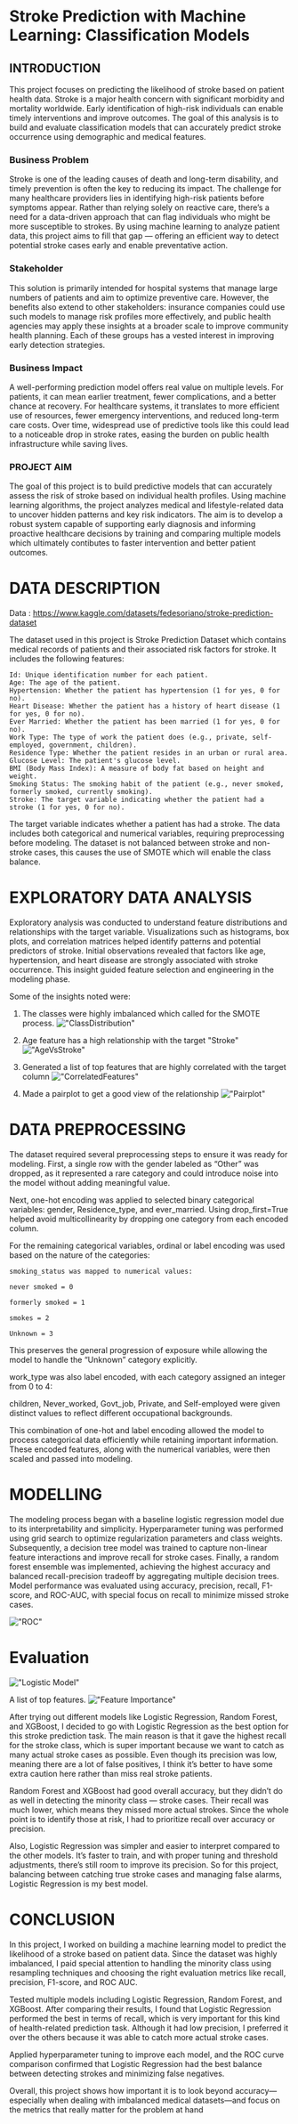 # Stroke Prediction with Machine Learning: Classification Models 


## INTRODUCTION
This project focuses on predicting the likelihood of stroke based on patient health data. Stroke is a major health concern with significant morbidity and mortality worldwide. Early identification of high-risk individuals can enable timely interventions and improve outcomes. The goal of this analysis is to build and evaluate classification models that can accurately predict stroke occurrence using demographic and medical features.

### Business Problem
Stroke is one of the leading causes of death and long-term disability, and timely prevention is often the key to reducing its impact. The challenge for many healthcare providers lies in identifying high-risk patients before symptoms appear. Rather than relying solely on reactive care, there’s a need for a data-driven approach that can flag individuals who might be more susceptible to strokes. By using machine learning to analyze patient data, this project aims to fill that gap — offering an efficient way to detect potential stroke cases early and enable preventative action.

### Stakeholder
This solution is primarily intended for hospital systems that manage large numbers of patients and aim to optimize preventive care. However, the benefits also extend to other stakeholders: insurance companies could use such models to manage risk profiles more effectively, and public health agencies may apply these insights at a broader scale to improve community health planning. Each of these groups has a vested interest in improving early detection strategies.

### Business Impact
A well-performing prediction model offers real value on multiple levels. For patients, it can mean earlier treatment, fewer complications, and a better chance at recovery. For healthcare systems, it translates to more efficient use of resources, fewer emergency interventions, and reduced long-term care costs. Over time, widespread use of predictive tools like this could lead to a noticeable drop in stroke rates, easing the burden on public health infrastructure while saving lives.

### PROJECT AIM
The goal of this project is to build predictive models that can accurately assess the risk of stroke based on individual health profiles. Using machine learning algorithms, the project analyzes medical and lifestyle-related data to uncover hidden patterns and key risk indicators. The aim is to develop a robust system capable of supporting early diagnosis and informing proactive healthcare decisions by training and comparing multiple models which ultimately contibutes to faster intervention and better patient outcomes.


# DATA DESCRIPTION
Data : https://www.kaggle.com/datasets/fedesoriano/stroke-prediction-dataset

The dataset used in this project is Stroke Prediction Dataset which contains medical records of patients and their associated risk factors for stroke. It includes the following features:

    Id: Unique identification number for each patient.
    Age: The age of the patient.
    Hypertension: Whether the patient has hypertension (1 for yes, 0 for no).
    Heart Disease: Whether the patient has a history of heart disease (1 for yes, 0 for no).
    Ever Married: Whether the patient has been married (1 for yes, 0 for no).
    Work Type: The type of work the patient does (e.g., private, self-employed, government, children).
    Residence Type: Whether the patient resides in an urban or rural area.
    Glucose Level: The patient's glucose level.
    BMI (Body Mass Index): A measure of body fat based on height and weight.
    Smoking Status: The smoking habit of the patient (e.g., never smoked, formerly smoked, currently smoking).
    Stroke: The target variable indicating whether the patient had a stroke (1 for yes, 0 for no).
    
The target variable indicates whether a patient has had a stroke. The data includes both categorical and numerical variables, requiring preprocessing before modeling. The dataset is not balanced between stroke and non-stroke cases, this causes the use of SMOTE which will enable the class balance.


# EXPLORATORY DATA ANALYSIS
Exploratory analysis was conducted to understand feature distributions and relationships with the target variable. Visualizations such as histograms, box plots, and correlation matrices helped identify patterns and potential predictors of stroke. Initial observations revealed that factors like age, hypertension, and heart disease are strongly associated with stroke occurrence. This insight guided feature selection and engineering in the modeling phase.


Some of the insights noted were:
1. The classes were highly imbalanced which called for the SMOTE process.
!["ClassDistribution"](ClassDistribution.png)

2. Age feature has a high relationship with the target "Stroke"
!["AgeVsStroke"](AgeVsStroke.png)

3. Generated a list of top features that are highly correlated with the target column
!["CorrelatedFeatures"](CorrelatedFeatures.PNG)
4. Made a pairplot to get a good view of the relationship
!["Pairplot"](pairplot.png)



# DATA PREPROCESSING
The dataset required several preprocessing steps to ensure it was ready for modeling. First, a single row with the gender labeled as “Other” was dropped, as it represented a rare category and could introduce noise into the model without adding meaningful value.

Next, one-hot encoding was applied to selected binary categorical variables: gender, Residence_type, and ever_married. Using drop_first=True helped avoid multicollinearity by dropping one category from each encoded column.

For the remaining categorical variables, ordinal or label encoding was used based on the nature of the categories:

    smoking_status was mapped to numerical values:

    never smoked = 0

    formerly smoked = 1

    smokes = 2

    Unknown = 3
This preserves the general progression of exposure while allowing the model to handle the “Unknown” category explicitly.

work_type was also label encoded, with each category assigned an integer from 0 to 4:

children, Never_worked, Govt_job, Private, and Self-employed were given distinct values to reflect different occupational backgrounds.

This combination of one-hot and label encoding allowed the model to process categorical data efficiently while retaining important information. These encoded features, along with the numerical variables, were then scaled and passed into modeling.


# MODELLING

The modeling process began with a baseline logistic regression model due to its interpretability and simplicity. Hyperparameter tuning was performed using grid search to optimize regularization parameters and class weights. Subsequently, a decision tree model was trained to capture non-linear feature interactions and improve recall for stroke cases. Finally, a random forest ensemble was implemented, achieving the highest accuracy and balanced recall-precision tradeoff by aggregating multiple decision trees. Model performance was evaluated using accuracy, precision, recall, F1-score, and ROC-AUC, with special focus on recall to minimize missed stroke cases.

!["ROC"](ROC.png)



# Evaluation

!["Logistic Model"](Bestmodel.PNG)

A list of top features.
!["Feature Importance"](FeatureImportance.png)

After trying out different models like Logistic Regression, Random Forest, and XGBoost, I decided to go with Logistic Regression as the best option for this stroke prediction task. The main reason is that it gave the highest recall for the stroke class, which is super important because we want to catch as many actual stroke cases as possible. Even though its precision was low, meaning there are a lot of false positives, I think it’s better to have some extra caution here rather than miss real stroke patients.

Random Forest and XGBoost had good overall accuracy, but they didn’t do as well in detecting the minority class — stroke cases. Their recall was much lower, which means they missed more actual strokes. Since the whole point is to identify those at risk, I had to prioritize recall over accuracy or precision.

Also, Logistic Regression was simpler and easier to interpret compared to the other models. It’s faster to train, and with proper tuning and threshold adjustments, there’s still room to improve its precision. So for this project, balancing between catching true stroke cases and managing false alarms, Logistic Regression is my best model.


# CONCLUSION
In this project, I worked on building a machine learning model to predict the likelihood of a stroke based on patient data. Since the dataset was highly imbalanced, I paid special attention to handling the minority class using resampling techniques and choosing the right evaluation metrics like recall, precision, F1-score, and ROC AUC.

Tested multiple models including Logistic Regression, Random Forest, and XGBoost. After comparing their results, I found that Logistic Regression performed the best in terms of recall, which is very important for this kind of health-related prediction task. Although it had low precision, I preferred it over the others because it was able to catch more actual stroke cases.

Applied hyperparameter tuning to improve each model, and the ROC curve comparison confirmed that Logistic Regression had the best balance between detecting strokes and minimizing false negatives.

Overall, this project shows how important it is to look beyond accuracy—especially when dealing with imbalanced medical datasets—and focus on the metrics that really matter for the problem at hand


